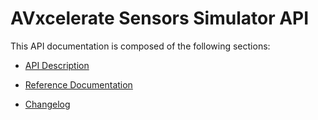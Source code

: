 # AVxcelerate Sensors Simulator API

This API documentation is composed of the following sections:

- [API Description](./desc/api-description.md)

- [Reference Documentation](./ref/reference-documentation.md)

- [Changelog](./changelog/changelog.md)
